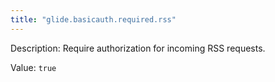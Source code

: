 ```yaml
---
title: "glide.basicauth.required.rss"
---
```


Description: Require authorization for incoming RSS requests.

Value: `true`